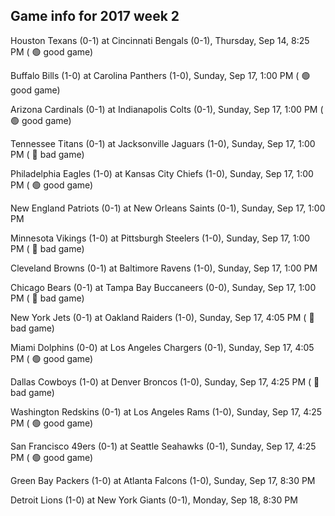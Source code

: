 ## Game info for 2017 week 2
Houston Texans (0-1) at Cincinnati Bengals (0-1), Thursday, Sep 14, 8:25 PM (	:green_circle: good game)



Buffalo Bills (1-0) at Carolina Panthers (1-0), Sunday, Sep 17, 1:00 PM (	:green_circle: good game)

Arizona Cardinals (0-1) at Indianapolis Colts (0-1), Sunday, Sep 17, 1:00 PM (	:green_circle: good game)

Tennessee Titans (0-1) at Jacksonville Jaguars (1-0), Sunday, Sep 17, 1:00 PM (	:red_circle: bad game)

Philadelphia Eagles (1-0) at Kansas City Chiefs (1-0), Sunday, Sep 17, 1:00 PM (	:green_circle: good game)

New England Patriots (0-1) at New Orleans Saints (0-1), Sunday, Sep 17, 1:00 PM

Minnesota Vikings (1-0) at Pittsburgh Steelers (1-0), Sunday, Sep 17, 1:00 PM (	:red_circle: bad game)

Cleveland Browns (0-1) at Baltimore Ravens (1-0), Sunday, Sep 17, 1:00 PM

Chicago Bears (0-1) at Tampa Bay Buccaneers (0-0), Sunday, Sep 17, 1:00 PM (	:red_circle: bad game)



New York Jets (0-1) at Oakland Raiders (1-0), Sunday, Sep 17, 4:05 PM (	:red_circle: bad game)

Miami Dolphins (0-0) at Los Angeles Chargers (0-1), Sunday, Sep 17, 4:05 PM (	:green_circle: good game)

Dallas Cowboys (1-0) at Denver Broncos (1-0), Sunday, Sep 17, 4:25 PM (	:red_circle: bad game)

Washington Redskins (0-1) at Los Angeles Rams (1-0), Sunday, Sep 17, 4:25 PM (	:green_circle: good game)

San Francisco 49ers (0-1) at Seattle Seahawks (0-1), Sunday, Sep 17, 4:25 PM (	:green_circle: good game)



Green Bay Packers (1-0) at Atlanta Falcons (1-0), Sunday, Sep 17, 8:30 PM



Detroit Lions (1-0) at New York Giants (0-1), Monday, Sep 18, 8:30 PM

